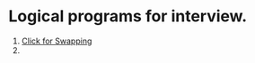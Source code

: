 # Logical programs for interview.
1. [Click for Swapping](#https://github.com/devsantosh1502/InterviewRelated/blob/main/LogicalPrograms/LogicalPrograms/Swapping.cs)
2. 

